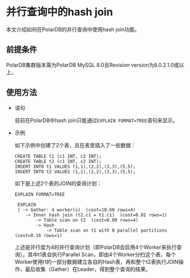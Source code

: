 # 并行查询中的hash join

本文介绍如何在PolarDB的并行查询中使用hash join功能。

## 前提条件

PolarDB集群版本需为PolarDB MySQL 8.0且Revision version为8.0.2.1.0或以上。

## 使用方法

-   语句

    目前在PolarDB中hash join只能通过`EXPLAIN FORMAT=TREE`语句来显示。

-   示例

    如下示例中创建了2个表，且在表里插入了一些数据：

    ```
    CREATE TABLE t1 (c1 INT, c2 INT);
    CREATE TABLE t2 (c1 INT, c2 INT);
    INSERT INTO t1 VALUES (1,1),(2,2),(3,3),(5,5);
    INSERT INTO t2 VALUES (1,1),(2,2),(3,3),(5,5);
    ```

    如下是上述2个表的JOIN的查询计划：

    ```
    EXPLAIN FORMAT=TREE
    
     EXPLAIN
     | -> Gather: 4 worker(s)  (cost=10.60 rows=4)
        -> Inner hash join (t2.c1 = t1.c1)  (cost=0.81 rows=1)
            -> Table scan on t2  (cost=0.09 rows=4)
            -> Hash
                -> Table scan on t1 with 0 parallel partitions  (cost=0.16 rows=1)
    ```

    上述是并行度为4的并行查询计划（即PolarDB会启用4个Worker来执行查询）。其中t1表会执行Parallel Scan，即由4个Worker分扫这个表，每个Worker使用t1的一部分数据建立各自的Hash表，再和整个t2表执行JOIN操作，最后收集（Gather）在Leader，得到整个查询的结果。


